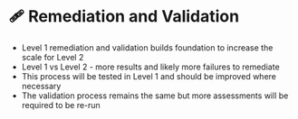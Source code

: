 # 🩹 Remediation and Validation

- Level 1 remediation and validation builds foundation to increase the scale for Level 2
- Level 1 vs Level 2 - more results and likely more failures to remediate
- This process will be tested in Level 1 and should be improved where necessary
- The validation process remains the same but more assessments will be required to be re-run